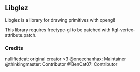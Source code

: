 ## Libglez

Libglez is a library for drawing primitives with opengl!

This library requires freetype-gl to be patched with ftgl-vertex-attribute.patch.

### Credits

nullifiedcat: original creator <3
@oneechanhax: Maintainer
@thinkingmaster: Contributor
@BenCat07: Contributor

